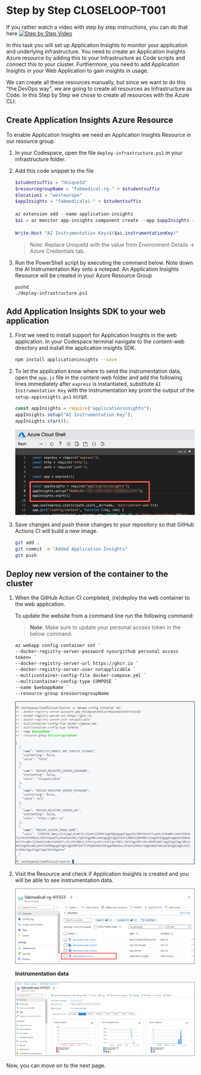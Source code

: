 # Step by Step CLOSELOOP-T001

If you rather watch a video with step by step instructions, you can do that here
[![Step by Step Video](https://img.youtube.com/vi/x7pidn6Uk6I/0.jpg)](https://www.youtube.com/watch?v=x7pidn6Uk6I)

In this task you will set up Application Insights to monitor your application and underlying infrastructure. You need to create an Application Insights Azure resource by adding this to your Infrastructure as Code scripts and connect this to your cluster. Furthermore, you need to add Application Insights in your Web Application to gain insights in usage.

We can create all these resources manually, but since we want to do this "the DevOps way", we are going to create all resources as Infrastructure as Code. In this Step by Step we chose to create all resources with the Azure CLI.

## Create Application Insights Azure Resource

To enable Application Insights we need an Application Insights Resource in our resource group

1. In your Codespace, open the file `deploy-infrastructure.ps1` in your infrastructure folder.

2. Add this code snippet to the file

      ```PowerShell
      $studentsuffix = "UniqueId"
      $resourcegroupName = "fabmedical-rg-" + $studentsuffix
      $location1 = "westeurope"
      $appInsights = "fabmedicalai-" + $studentsuffix

      az extension add --name application-insights
      $ai = az monitor app-insights component create --app $appInsights --location $location1 --kind web -g $resourcegroupName --application-type web --retention-time 120 | ConvertFrom-Json

      Write-Host "AI Instrumentation Key=$($ai.instrumentationKey)"
      ```
   > Note: Replace UniqueId with the value from Environment Details -> Azure Credentials tab.

3. Run the PowerShell script by executing the command below. Note down the AI Instrumentation Key onto a notepad. An Application Insights Resource will be created in your Azure Resource Group

    ```
    pushd
    ./deploy-infrastructure.ps1
    ```

## Add Application Insights SDK to your web application

1. First we need to install support for Application Insights in the web application. In your Codespace terminal navigate to the content-web directory and install the application insights SDK.

   ```bash
   npm install applicationinsights --save
   ```

2. To let the application know where to send the instrumentation data, open the `app.js` file in the content-web folder and add the following lines immediately after `express` is instantiated, substitute `AI Instrumentation Key` with the instrumentation key prom the output of the `setup-appinsights.ps1` script.

   ```javascript
   const appInsights = require("applicationinsights");
   appInsights.setup("AI Instrumentation Key");
   appInsights.start();
   ```

   ![A screenshot of the code editor showing updates in context of the app.js file](https://raw.githubusercontent.com/CloudLabsAI-Azure/AIW-DevOps/main/Assets/hol-2019-10-02_12-33-29.png)

3. Save changes and push these changes to your repository so that GitHub Actions CI will build a new image.

   ```bash
   git add .
   git commit -m "Added Application Insights"
   git push
   ```

## Deploy new version of the container to the cluster

1. When the GitHub Action CI completed, (re)deploy the web container to the web application.

   To update the website from a command line run the following command:
   
   > **Note**: Make sure to update your personal access token in the below command.
   
   ```
   az webapp config container set `
   --docker-registry-server-password <yourgithub personal access token> `
   --docker-registry-server-url https://ghcr.io `
   --docker-registry-server-user notapplicable `
   --multicontainer-config-file docker-compose.yml `
   --multicontainer-config-type COMPOSE `
   --name $webappName `
   --resource-group $resourcegroupName 
   ```
   
   ![A screenshot of the code editor showing updates in context of the app.js file](https://github.com/CloudLabsAI-Azure/AIW-DevOps/blob/main/Assets/redeploycontainer.png?raw=true)
   
2. Visit the Resource and check if Application Insights is created and you will be able to see instrumentation data.

   ![A screenshot of the code editor showing updates in context of the app.js file](https://github.com/CloudLabsAI-Azure/AIW-DevOps/blob/main/Assets/appinsights.png?raw=true)

   **Instrumentation data**
   
   ![A screenshot of the code editor showing updates in context of the app.js file](https://github.com/CloudLabsAI-Azure/AIW-DevOps/blob/main/Assets/appinsightsoutput.png?raw=true)

Now, you can move on to the next page.


